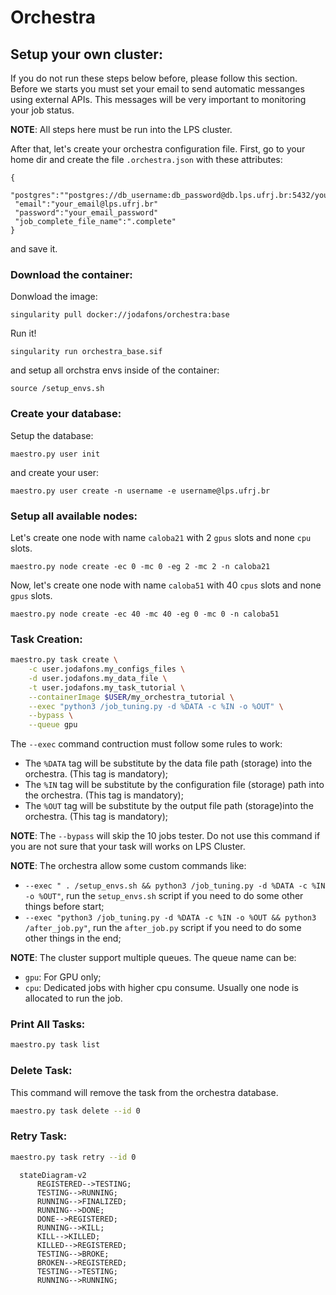 # Orchestra  


## Setup your own cluster:

If you do not run these steps below before, please follow this section. Before we starts you must set your email to send automatic messanges using external APIs. This messages will be very important to monitoring your job status.

**NOTE**: All steps here must be run into the LPS cluster.

After that, let's create your orchestra configuration file. First, go to your home dir and create the file `.orchestra.json` with these attributes:

```
{
 "postgres":""postgres://db_username:db_password@db.lps.ufrj.br:5432/your_db_name"
 "email":"your_email@lps.ufrj.br"
 "password":"your_email_password"
 "job_complete_file_name":".complete"
}
```
and save it.

### Download the container:

Donwload the image:
```
singularity pull docker://jodafons/orchestra:base
```
Run it!
```
singularity run orchestra_base.sif
```

and setup all orchstra envs inside of the container:
```
source /setup_envs.sh
```

### Create your database:

Setup the database:
```
maestro.py user init
```

and create your user:
```
maestro.py user create -n username -e username@lps.ufrj.br
```

### Setup all available nodes:

Let's create one node with name `caloba21` with 2 `gpus` slots and none `cpu` slots.
```
maestro.py node create -ec 0 -mc 0 -eg 2 -mc 2 -n caloba21
```

Now, let's create one node with name `caloba51` with 40 `cpus` slots and none `gpus` slots.
```
maestro.py node create -ec 40 -mc 40 -eg 0 -mc 0 -n caloba51
```


### Task Creation:

```bash
maestro.py task create \
    -c user.jodafons.my_configs_files \
    -d user.jodafons.my_data_file \
    -t user.jodafons.my_task_tutorial \
    --containerImage $USER/my_orchestra_tutorial \
    --exec "python3 /job_tuning.py -d %DATA -c %IN -o %OUT" \
    --bypass \
    --queue gpu
```

The `--exec` command contruction must follow some rules to work:

- The `%DATA` tag will be substitute by the data file path (storage) into the orchestra. (This tag is mandatory); 
- The `%IN` tag will be substitute by the configuration file (storage) path into the orchestra. (This tag is mandatory); 
- The `%OUT` tag will be substitute by the output file path (storage)into the orchestra. (This tag is mandatory); 

**NOTE**: The `--bypass` will skip the 10 jobs tester. Do not use this command if you are not sure that your task will works on LPS Cluster.

**NOTE**: The orchestra allow some custom commands like:
- `--exec " . /setup_envs.sh && python3 /job_tuning.py -d %DATA -c %IN -o %OUT"`, run the `setup_envs.sh` script if you need to do some other things before start;
- `--exec "python3 /job_tuning.py -d %DATA -c %IN -o %OUT && python3 /after_job.py"`, run the `after_job.py` script if you need to do some other things in the end;

**NOTE**: The cluster support multiple queues. The queue name can be:
- `gpu`: For GPU only;
- `cpu`: Dedicated jobs with higher cpu consume. Usually one node is allocated to run the job.


### Print All Tasks:

```bash
maestro.py task list
```


### Delete Task:

This command will remove the task from the orchestra database.

```bash
maestro.py task delete --id 0
```

### Retry Task:

```bash
maestro.py task retry --id 0
```


```mermaid
  stateDiagram-v2
      REGISTERED-->TESTING;
      TESTING-->RUNNING;
      RUNNING-->FINALIZED;
      RUNNING-->DONE;
      DONE-->REGISTERED;
      RUNNING-->KILL;
      KILL-->KILLED;
      KILLED-->REGISTERED;
      TESTING-->BROKE;
      BROKEN-->REGISTERED;
      TESTING-->TESTING;
      RUNNING-->RUNNING;

```
